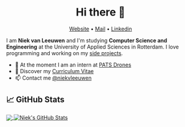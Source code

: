 <h1 align="center">Hi there 👋</h1>

<p align="center">
  <a href="https://niekvanleeuwen.nl">Website</a> •
  <a href="mailto:ik@niekvanleeuwen.nl">Mail</a> •
  <a href="https://www.linkedin.com/in/niekvleeuwen">Linkedin</a>
</p>

I am __Niek van Leeuwen__ and I'm studying __Computer Science and Engineering__ at the University of Applied Sciences in Rotterdam. I love programming and working on my [side projects](https://niekvanleeuwen.nl/projects/).

* 💼 At the moment I am an intern at [PATS Drones](https://pats-drones.com/) <br/>
* 🔖 Discover my [Curriculum Vitae](https://www.niekvanleeuwen.nl/cv.pdf)<br/>
* 📫 Contact me [@niekvleeuwen](https://twitter.com/niekvleeuwen)


## &#x1f4c8; GitHub Stats

<a href="https://github.com/niekvleeuwen/niekvleeuwen">
  <img align="center" src="https://github-readme-stats.vercel.app/api/top-langs/?username=niekvleeuwen&hide=html,css&title_color=ffffff&text_color=c9cacc&icon_color=2bbc8a&bg_color=1d1f21" />
</a>
<a href="https://github.com/niekvleeuwen/niekvleeuwen">
  <img align="center" src="https://github-readme-stats.vercel.app/api?username=niekvleeuwen&show_icons=true&line_height=27&count_private=true&title_color=ffffff&text_color=c9cacc&icon_color=2bbc8a&bg_color=1d1f21" alt="Niek's GitHub Stats" />
</a>
